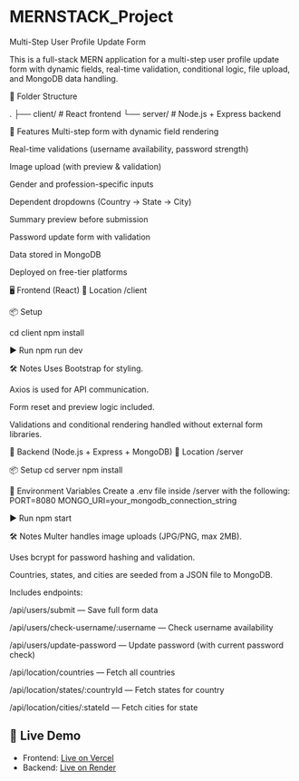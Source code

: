 # MERNSTACK_Project
Multi-Step User Profile Update Form

This is a full-stack MERN application for a multi-step user profile update form with dynamic fields, real-time validation, conditional logic, file upload, and MongoDB data handling.

📁 Folder Structure

.
├── client/     # React frontend
└── server/     # Node.js + Express backend

🚀 Features
Multi-step form with dynamic field rendering

Real-time validations (username availability, password strength)

Image upload (with preview & validation)

Gender and profession-specific inputs

Dependent dropdowns (Country → State → City)

Summary preview before submission

Password update form with validation

Data stored in MongoDB

Deployed on free-tier platforms


🖥️ Frontend (React)
📂 Location
/client

📦 Setup

cd client
npm install

▶️ Run
npm run dev 

🛠️ Notes
Uses Bootstrap for styling.

Axios is used for API communication.

Form reset and preview logic included.

Validations and conditional rendering handled without external form libraries.


🔧 Backend (Node.js + Express + MongoDB)
📂 Location
/server

📦 Setup
cd server
npm install

🔐 Environment Variables
Create a .env file inside /server with the following:
PORT=8080
MONGO_URI=your_mongodb_connection_string

▶️ Run
npm start

🛠️ Notes
Multer handles image uploads (JPG/PNG, max 2MB).

Uses bcrypt for password hashing and validation.

Countries, states, and cities are seeded from a JSON file to MongoDB.

Includes endpoints:

/api/users/submit — Save full form data

/api/users/check-username/:username — Check username availability

/api/users/update-password — Update password (with current password check)

/api/location/countries — Fetch all countries

/api/location/states/:countryId — Fetch states for country

/api/location/cities/:stateId — Fetch cities for state

## 🔗 Live Demo

- Frontend: [Live on Vercel](https://mernstack-project-nu.vercel.app/)
- Backend: [Live on Render](https://mernstack-project-64qn.onrender.com)


